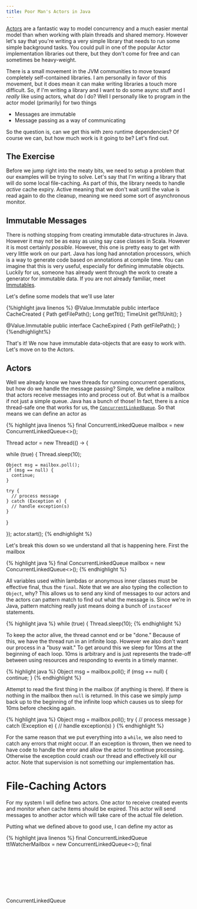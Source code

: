```yaml
---
title: Poor Man's Actors in Java
---
```



[Actors][actor-wikipedia] are a fantastic way to model concurrency and a much easier mental model
than when working with plain threads and shared memory. However let's say that you're
writing a very simple library that needs to run some simple background tasks. You could
pull in one of the popular Actor implementation libraries out there, but they don't come
for free and can sometimes be heavy-weight.

There is a small movement in the JVM communities to move toward completely self-contained
libraries. I am personally in favor of this movement, but it does mean it can make writing
libraries a touch more difficult. So, if I'm writing a library and I want to do some async
stuff and I _really_ like using actors, what do I do? Well I personally like to program in
the actor model (primarily) for two things

+ Messages are immutable
+ Message passing as a way of communicating

So the question is, can we get this with zero runtime dependencies? Of course we can, but
how much work is it going to be? Let's find out.

## The Exercise

Before we jump right into the meaty bits, we need to setup a problem that our examples will
be trying to solve.
Let's say that I'm writing a library that will do some local file-caching. As part of this,
the library needs to handle _active_ cache expiry. Active meaning that we don't wait until
the value is read again to do the cleanup, meaning we need some sort of asynchronous monitor.


## Immutable Messages

There is nothing stopping from creating immutable data-structures in Java. However it may not be
as easy as using say case classes in Scala. However it is most certainly _possible_. However, this
one is pretty easy to get with very little work on our part.  Java has long had annotation 
processors, which is a way to generate code based on annotations at compile time. You can imagine 
that this is very useful, especially for defining immutable objects. Luckily for us, someone 
has already went through the work to create a generator for immutable data. If you are not 
already familiar, meet [Immutables][imm.io].

Let's define some models that we'll use later

{%highlight java linenos %}
@Value.Immutable
public interface CacheCreated {
  Path getFilePath();
  Long getTtl();
  TimeUnit getTtlUnit();
}

@Value.Immutable
public interface CacheExpired {
  Path getFilePath();
}
{%endhighlight%}

That's it! We now have immutable data-objects that are easy to work with. Let's move on to the Actors.

## Actors

Well we already know we have threads for running concurrent operations, but how do we handle the message
passing? Simple, we define a mailbox that actors receive messages into and process out of. But what is
a mailbox if not just a simple queue. Java has a bunch of those! In fact, there is a nice thread-safe
one that works for us, the [`ConcurrentLinkedQueue`][clq]. So that means we can define an actor as

{% highlight java linenos %}
final ConcurrentLinkedQueue<Object> mailbox = new ConcurrentLinkedQueue<>();

Thread actor = new Thread(() -> {

  while (true) {
    Thread.sleep(10);

    Object msg = mailbox.poll();
    if (msg == null) {
      continue;
    }

    try {
      // process message
    } catch (Exception e) {
      // handle exception(s)
    }
  }

});
actor.start();
{% endhighlight %}

Let's break this down so we understand all that is happening here. First the mailbox

{% highlight java %}
final ConcurrentLinkedQueue<Object> mailbox = new ConcurrentLinkedQueue<>();
{% endhighlight %}

All variables used within lambdas or anonymous inner classes must be effective final, thus the `final`. Note
that we are also typing the collection to `Object`, why? This allows us to send any kind of messages to our
actors and the actors can pattern match to find out what the message is. Since we're in Java, pattern matching
really just means doing a bunch of `instaceof` statements.

{% highlight java %}
while (true) {
  Thread.sleep(10);
{% endhighlight %}

To keep the actor alive, the thread cannot end or be "done." Because of this, we have the thread run in
an infinite loop. However we also don't want our process in a "busy wait." To get around this we sleep for
10ms at the beginning of each loop. 10ms is arbitrary and is just represents the trade-off between using
resources and responding to events in a timely manner.


{% highlight java %}
Object msg = mailbox.poll();
if (msg == null) {
  continue;
}
{% endhighlight %}

Attempt to read the first thing in the mailbox (if anything is there). If there is nothing in the mailbox then
`null` is returned. In this case we simply jump back up to the beginning of the infinite loop which causes us to
sleep for 10ms before checking again.

{% highlight java %}
Object msg = mailbox.poll();
try {
  // process message
} catch (Exception e) {
  // handle exception(s)
}
{% endhighlight %}

For the same reason that we put everything into a `while`, we also need to catch any errors that might occur.
If an exception is thrown, then we need to have code to handle the error and allow the actor to continue
processing. Otherwise the exception could crash our thread and effectively kill our actor. Note that supervision
is not something our implementation has.

# File-Caching Actors

For my system I will define two actors. One actor to receive created events and monitor _when_ cache
items should be expired. This actor will send messages to another actor which will take care of the
actual file deletion.

Putting what we defined above to good use, I can define my actor as

{% highlight java linenos %}
final ConcurrentLinkedQueue<Object> ttlWatcherMailbox = new ConcurrentLinkedQueue<>();
final ConcurrentLinkedQueue<Object> cacheDeleterMailbox = new ConcurrentLinkedQueue<>();
{% endhighlight %}

{% highlight java linenos %}
Thread cacheWatcher = new Thread(() -> {
  Map<Path, DateTime> cacheExpiry = new HashMap<>();
  int count = 0;
  while (true) {
    try {
      count++;
      Thread.sleep(10);

      // check for new items to store
      Object msg = ttlWatcherMailbox.poll();
      if (msg == null) break;
      if (msg instanceof CacheCreated) {
        CacheCreated cc = (CacheCreated) msg;
        cacheExpiry.put(cc.getFilePath(), calculateExpiryDate(cc.getTtl(), cc.getTtlUnit());
      } else {
        // log unhandled message
      }

      // scan cached objects (every 100ms, roughly)
      if (count % 10 != 0) continue;
      for( Map.Entry<Path, DateTime> entry : cacheExpiry.iterator() ) {
        if (isExpired(entry.getValue()) {
          cacheDeleterMailbox.offer(ImmutableCacheExpired.builder()
              .filePath(entry.getValue())
              .build());
        }
      }
    } catch (Exception e) {
      // log out errors
    }
  }
});
{% endhighlight %}

{% highlight java linenos %}
Thread cacheDeleter = new Thread(() -> {
  while (true) {
    try {
      Thread.sleep(10);

      Object msg = cacheDeleterMailbox.poll();
      if (msg == null) continue;
      if (msg instanceof CacheExpired) {
        CacheExpired ce = (CacheExpired) msg;
        deleteFile(ce.getFilePath());
      } else {
        // log unhandled message
      }
    } catch (Exception) {
      // log out errors
    }
  }
});
{% endhighlight %}

{% highlight java linenos %}
cacheWatcher.start();
cacheDeleter.start();
{% endhighlight %}

Bam! We now have simple actors performing our background jobs and communicate by message passing. We
could take this further if wanted and use some of Java's concurrent blocking queues which would give
us back-pressure as well. And like that, there are many small things you could do to add the features
that you most value in a full-blown actor framework / library.

## Improving our API

If we want to take our working code a little bit further we can improve the current API to abstract
some of the details for how this is working. First let's define a central place to create our actors
and store all of our mailboxes. Also, mailboxes should have an address, let's do this by naming our
actors / mailboxes.

{% highlight java linenos %}
class ActorRef {
  private ConcurrentLinkedQueue<Object> mailbox = new ConcurrentLinkedQueue<>();
  private String name;

  public ActorRef(String name) {
    this.name = name;
  }

  public void tell(Object msg) {
    mailbox.offer(msg);
  }

  public Object getLetter() {
    return mailbox.poll();
  }

  public int getLetterCount() {
    return mailbox.size();
  }
}
{% endhighlight %}
{% highlight java linenos %}
class ActorSystem {
  private Map<String, ActorRef> registry = new HashMap<>();

  public ActorRef actor(String name, Consumer<Object> f) {
    ActorRef ref = new ActorRef(name);
    registry.put(name, ref);

    Thread t = new Thread(() -> {
      while (true) {
        if (ref.getLetterCount() == 0) {
          Thread.sleep(10);
        }
        f.accept(ref.getLetter());
      }
    });
    t.start();

    return ref;
  }

  public Optional<ActorRef> lookup(String name) {
    ActorRef ref = registry.get(name);
    return Optional.of(ref);
  }
}
{% endhighlight %}

Modeling this off of Akka, we now have an `ActorRef` which wraps the mailbox and an `ActorSystem` that tracks
all of the actors in our system and also creates some easier utilities for creating actors. We can now define
actors in our system as

{% highlight java linenos %}
ActorSystem system = new ActorSystem();

ActorRef echoActor = system.actor("echo", (Object msg) -> {
  if (msg instanceof String) {
    System.out.println((String) msg);
  }
});

echoActor.tell("Hello, World!");
{% endhighlight %}

and we can handle communication between two named actors as

{% highlight java linenos %}
ActorSystem system = new ActorSystem();

ActorRef ping = system.actor("ping", (Object msg) -> {
  if (msg instanceof String) {
    String sMsg = (String) msg;
    if (sMsg.equals("ping")) {
      System.out.println("ping");
      system.lookup("pong").ifPresent((ActorRef pong) -> pong.tell("pong"));
    }
  }
}
ActorRef pong = system.actor("pong", (Object msg) -> {
  if (msg instanceof String) {
    String sMsg = (String) msg;
    if (sMsg.equals("pong")) {
      System.out.println("pong");
      system.lookup("ping").ifPresent((ActorRef ping) -> ping.tell("ping"));
    }
  }
}
{% endhighlight %}

Sweet! Now we have two actors that can look each other up and communicate back and forth endlessly.
Not that this is a useful example, but it shows out our API improvements work.

Of course you can continue adding little improvements like this until you are eventually building
a full actor implementation (which you shouldn't do). So this brings us to our next question.


## Should You Do This?

So we've seen how we can create some really bare-bones actors but the question really is, "is it
worth it?" The answer to this question depends on what you're doing. If all you need is some very simple
concurrency within your library, then this solution is fantastic as it's zero-dependency. However if
you are performing very complex concurrent tasks that require a lot of coordination or cooperation, then
using a more full-featured framework may be to your benefit. The title did say this was a "poor man's"
implementation, which means we're missing _many_ of the feature that would come in a typical actor
framework / library.

And actually, if you take a look at Akka (a popular Actor framework on the JVM), you'll notice that the
dependency tree is surprisingly small. So, if you _must_ require all the power of a full-blown actor
implementation, at least it's not bloating your dependency tree _too_ much.


{% highlight text %}
sbt> akka-actor/dependencyGraph

             +-------------------+
             |akka-actor_2.11 [S]|
             | com.typesafe.akka |
             |   2.4-SNAPSHOT    |
             +-------------------+
                |          |
                |          -------------
                |                      |
                v                      v
  +---------------------------+ +------------+
  |scala-java8-compat_2.11 [S]| |   config   |
  |  org.scala-lang.modules   | |com.typesafe|
  |           0.7.0           | |   1.3.0    |
  +---------------------------+ +------------+
{% endhighlight %}






  [actor-wikipedia]: https://en.wikipedia.org/wiki/Actor_model
  [imm.io]: http://immutables.github.io
  [clq]: https://docs.oracle.com/javase/8/docs/api/java/util/concurrent/ConcurrentLinkedQueue.html

